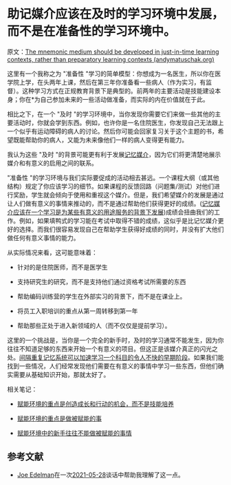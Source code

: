 # 助记媒介应该在及时的学习环境中发展，而不是在准备性的学习环境中。

原文：[The mnemonic medium should be developed in just-in-time learning contexts, rather than preparatory learning contexts (andymatuschak.org)](https://notes.andymatuschak.org/z8YQjYjBnEae9U9ySaywQ5AKyb3fHg7jRdcrz)

这里有一个我称之为 "准备性 "学习的简单模型：你想成为一名医生，所以你在医学院上学，在头两年上课，然后在第三年你准备看一些病人（作为实习，有监督）。这种学习方式在正规教育背景下是典型的。前两年的主要活动是技能建设本身；你在*为自己参加未来的一些活动做准备，而实际的内在价值就在于此。

相比之下，在一个 "及时 "的学习环境中，当你发现你需要它们来做一些其他的主要活动时，你就会学到东西。例如，也许你是一名住院医生，你发现自己无法跟上一个似乎有运动障碍的病人的讨论。然后你可能会回家复习关于这个主题的书，希望既能帮助你的病人，又能为未来像他们一样的病人变得更有能力。

我认为这些 "及时 "的背景可能更有利于发展[记忆媒介](https://notes.andymatuschak.org/z4rRX3qwSSJRsEkdXKwH2shamgHNeRthrMLiF)，因为它们将更清楚地展示媒介和有意义的启用之间的联系。

"准备性 "的学习环境与我们实际要促成的活动相去甚远。一个课程大纲（或其他结构）规定了你应该学习的细节。如果课程的反馈回路（问题集/测试）对他们进行奖励，学生就会倾向于使用和重视这个媒介。但是，我们希望媒介的发展是通过让人们做有意义的事情来推动的，而不是通过帮助他们获得更好的成绩。([记忆媒介应该在一个学习是为某些有意义的用途服务的背景下发展](https://notes.andymatuschak.org/zaChVThdkmrnkr3mHEe7U61CP5QzorRFvKeC))成绩会扭曲我们的工作。例如，如果填鸭式的学习能在考试中取得不错的成绩，这似乎是比记忆媒介更好的选择。而我们很容易发现自己在帮助学生获得好成绩的同时，并没有扩大他们做任何有意义事情的能力。

从实际情况来看，这可能意味着：

- 针对的是住院医师，而不是医学生

- 支持研究生的研究，而不是支持他们通过资格考试所需要的东西

- 帮助编码训练营的学生在外部实习的背景下，而不是在课业上。

- 将员工入职培训的重点从第一周转移到第一年

- 帮助那些正处于进入新领域的人（而不仅仅是提前学习）。

这里的一个挑战是，当你是一个完全的新手时，及时的学习通常不能发生，因为你往往不知道足够的东西来开始一个有意义的项目。但这正是该媒介真正的闪光之处。[间隔重复记忆系统可以加速学习一个科目的令人不快的早期阶段](https://notes.andymatuschak.org/z36hoKonZMF93rY34goQhyFLfnTfHmSwBzNYs)。如果我们能找到一些情况，人们经常发现他们需要在有意义的事情中学习一些东西，但他们确实需要从基础知识开始，那就太好了。

相关笔记：

- [赋能环境的重点是创造成长和行动的机会，而不是技能培养](https://notes.andymatuschak.org/z5th5bWm6VhB6PPbYB97gUKMdnaZe5atntRza)

- [赋能环境的重点是做被赋能的事](https://notes.andymatuschak.org/z6tuZZKaNeLM7c9jPZwNVGURGTuXLy8jesv5i)

- [赋能环境中的新手往往不能做被赋能的事情](https://notes.andymatuschak.org/z3XsSKarN8i3pV4WjPiJ7pVGG6akRVQvU7ngK)

## 参考文献

- [Joe Edelman](https://notes.andymatuschak.org/z7kjCr2PDLTu2bMLmHgUcghoCRu6tQPT3aB2K)在一次[2021-05-28](https://notes.andymatuschak.org/z2hwgXo6KNxaMsZoDdF68JKtBCtM1P4k4x2pW)谈话中帮助我理解了这一点。